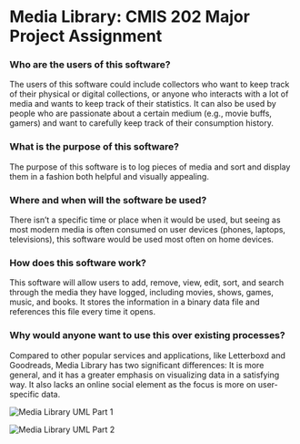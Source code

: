 # Media Library: CMIS 202 Major Project Assignment


### Who are the users of this software?

The users of this software could include collectors who want to keep track of their physical or digital collections, or anyone who interacts with a lot of media and wants to keep track of their statistics. It can also be used by people who are passionate about a certain medium (e.g., movie buffs, gamers) and want to carefully keep track of their consumption history.


### What is the purpose of this software?

The purpose of this software is to log pieces of media and sort and display them in a fashion both helpful and visually appealing.


### Where and when will the software be used?

There isn’t a specific time or place when it would be used, but seeing as most modern media is often consumed on user devices (phones, laptops, televisions), this software would be used most often on home devices.


### How does this software work?

This software will allow users to add, remove, view, edit, sort, and search through the media they have logged, including movies, shows, games, music, and books. It stores the information in a binary data file and references this file every time it opens. 


### Why would anyone want to use this over existing processes?

Compared to other popular services and applications, like Letterboxd and Goodreads, Media Library has two significant differences: It is more general, and it has a greater emphasis on visualizing data in a satisfying way. It also lacks an online social element as the focus is more on user-specific data.


![Media Library UML Part 1](https://user-images.githubusercontent.com/125315977/235059451-71b31059-139a-446f-8e7e-6ccd470547c4.png)

![Media Library UML Part 2](https://user-images.githubusercontent.com/125315977/235059500-f48e6c74-4d4b-4867-92b2-c1fc3ede035a.png)
